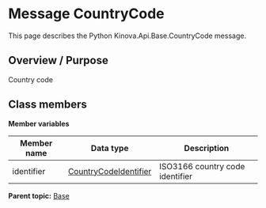 # Message CountryCode

This page describes the Python Kinova.Api.Base.CountryCode message.

## Overview / Purpose

Country code

## Class members

 **Member variables** 

|Member name|Data type|Description|
|-----------|---------|-----------|
|identifier| [CountryCodeIdentifier](enm_Base_CountryCodeIdentifier.md#)|ISO3166 country code identifier|

**Parent topic:** [Base](../references/summary_Base.md)

